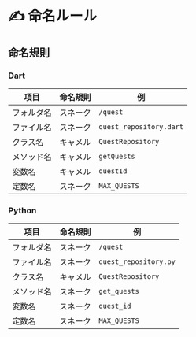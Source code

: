 # ✍️ 命名ルール

## 命名規則

### Dart
| 項目       | 命名規則 | 例                    |
| ---------- | -------- | --------------------- |
| フォルダ名 | スネーク | `/quest`        |
| ファイル名 | スネーク | `quest_repository.dart` |
| クラス名   | キャメル | `QuestRepository`     |
| メソッド名 | キャメル | `getQuests`          |
| 変数名     | キャメル | `questId`            |
| 定数名     | スネーク | `MAX_QUESTS`          |

### Python
| 項目       | 命名規則 | 例                    |
| ---------- | -------- | --------------------- |
| フォルダ名 | スネーク | `/quest`        |
| ファイル名 | スネーク | `quest_repository.py` |
| クラス名   | キャメル | `QuestRepository`     |
| メソッド名 | スネーク | `get_quests`          |
| 変数名     | スネーク | `quest_id`            |
| 定数名     | スネーク | `MAX_QUESTS`          |
